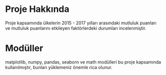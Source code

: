 # Proje Hakkında
Proje kapsamında ülkelerin 2015 - 2017 yılları arasındaki mutluluk puanları ve mutluluk puanlarını etkileyen faktörlerdeki durumları incelenmiştir.

# Modüller
matplotlib, numpy, pandas, seaborn ve math modülleri bu proje kapsamında kullanılmıştır, bunları yüklemeniz önemle rica olunur.

